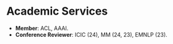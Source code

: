 # Academic Services

- **Member**: ACL, AAAI.
- **Conference Reviewer**: ICIC (24), MM (24, 23), EMNLP (23).
